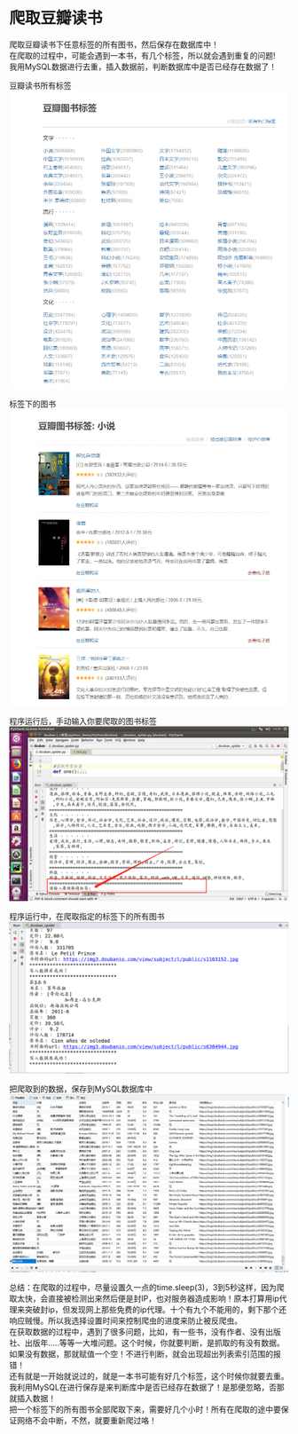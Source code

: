 # 爬取豆瓣读书
爬取豆瓣读书下任意标签的所有图书，然后保存在数据库中！
</br>在爬取的过程中，可能会遇到一本书，有几个标签，所以就会遇到重复的问题!
</br>我用MySQL数据进行去重，插入数据前，判断数据库中是否已经存在数据了！

豆瓣读书所有标签
![豆瓣读书的标签](https://github.com/JXiuFen/-/blob/master/%E8%B1%86%E7%93%A3%E8%AF%BB%E4%B9%A6%E6%A0%87%E7%AD%BE.png?raw=true)

标签下的图书
![所有的图书](https://github.com/JXiuFen/-/blob/master/%E8%B1%86%E7%93%A3%E8%AF%BB%E4%B9%A6%E5%9B%BE%E4%B9%A6.png?raw=true)



程序运行后，手动输入你要爬取的图书标签
![程序运行](https://github.com/JXiuFen/-/blob/master/%E4%BB%A3%E7%A0%81%E8%BF%90%E8%A1%8C.png?raw=true)


程序运行中，在爬取指定的标签下的所有图书
![爬取中](https://github.com/JXiuFen/-/blob/master/%E7%88%AC%E5%8F%96%E4%B8%AD.png?raw=true)



把爬取到的数据，保存到MySQL数据库中
![保存数据](https://github.com/JXiuFen/-/blob/master/%E6%95%B0%E6%8D%AE%E4%BF%9D%E5%AD%98.png?raw=true)



总结：在爬取的过程中，尽量设置久一点的time.sleep(3)，3到5秒这样，因为爬取太快，会直接被检测出来然后便是封IP，也对服务器造成影响！原本打算用ip代理来突破封ip，但发现网上那些免费的ip代理。十个有九个不能用的，剩下那个还响应贼慢。所以我选择设置时间来控制爬虫的进度来防止被反爬虫。
</br>在获取数据的过程中，遇到了很多问题，比如，有一些书，没有作者、没有出版社、出版年.....等等一大堆问题。这个时候，你就要判断，是抓取的有没有数据。如果没有数据，那就赋值一个空！不进行判断，就会出现超出列表索引范围的报错！
</br>还有就是一开始就说过的，就是一本书可能有好几个标签，这个时候你就要去重。我利用MySQL在进行保存是来判断库中是否已经存在数据了！是那便忽略，否那就插入数据！
</br>把一个标签下的所有图书全部爬取下来，需要好几个小时！所有在爬取的途中要保证网络不会中断，不然，就要重新爬过咯！
